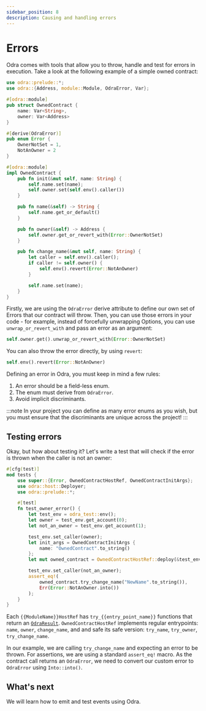 ```yaml
---
sidebar_position: 8
description: Causing and handling errors
---
```


# Errors

Odra comes with tools that allow you to throw, handle and test for errors in execution. Take a look at the
following example of a simple owned contract:

```rust title="examples/src/features/handling_errors.rs"
use odra::prelude::*;
use odra::{Address, module::Module, OdraError, Var};

#[odra::module]
pub struct OwnedContract {
    name: Var<String>,
    owner: Var<Address>
}

#[derive(OdraError)]
pub enum Error {
    OwnerNotSet = 1,
    NotAnOwner = 2
}

#[odra::module]
impl OwnedContract {
    pub fn init(&mut self, name: String) {
        self.name.set(name);
        self.owner.set(self.env().caller())
    }

    pub fn name(&self) -> String {
        self.name.get_or_default()
    }

    pub fn owner(&self) -> Address {
        self.owner.get_or_revert_with(Error::OwnerNotSet)
    }

    pub fn change_name(&mut self, name: String) {
        let caller = self.env().caller();
        if caller != self.owner() {
            self.env().revert(Error::NotAnOwner)
        }

        self.name.set(name);
    }
}

```

Firstly, we are using the `OdraError` derive attribute to define our own set of Errors that our contract will
throw. Then, you can use those errors in your code - for example, instead of forcefully unwrapping Options, you can use
`unwrap_or_revert_with` and pass an error as an argument:

```rust title="examples/src/features/handling_errors.rs"
self.owner.get().unwrap_or_revert_with(Error::OwnerNotSet)
```

You can also throw the error directly, by using `revert`:

```rust title="examples/src/features/handling_errors.rs"
self.env().revert(Error::NotAnOwner)
```

Defining an error in Odra, you must keep in mind a few rules:

1. An error should be a field-less enum. 
2. The enum must derive from `OdraError`.
3. Avoid implicit discriminants.

:::note
In your project you can define as many error enums as you wish, but you must ensure that the discriminants are unique across the project!
:::

## Testing errors

Okay, but how about testing it? Let's write a test that will check if the error is thrown when the caller is not an owner:

```rust title="examples/src/features/handling_errors.rs"
#[cfg(test)]
mod tests {
    use super::{Error, OwnedContractHostRef, OwnedContractInitArgs};
    use odra::host::Deployer;
    use odra::prelude::*;

    #[test]
    fn test_owner_error() {
        let test_env = odra_test::env();
        let owner = test_env.get_account(0);
        let not_an_owner = test_env.get_account(1);

        test_env.set_caller(owner);
        let init_args = OwnedContractInitArgs {
            name: "OwnedContract".to_string()
        };
        let mut owned_contract = OwnedContractHostRef::deploy(&test_env, init_args);

        test_env.set_caller(not_an_owner);
        assert_eq!(
            owned_contract.try_change_name("NewName".to_string()),
            Err(Error::NotAnOwner.into())
        );
    }
}
```
Each `{{ModuleName}}HostRef` has `try_{{entry_point_name}}` functions that return an [`OdraResult`].
`OwnedContractHostRef` implements regular entrypoints: `name`, `owner`, `change_name`, and 
and safe its safe version: `try_name`, `try_owner`, `try_change_name`.

In our example, we are calling `try_change_name` and expecting an error to be thrown.
For assertions, we are using a standard `assert_eq!` macro. As the contract call returns an `OdraError`, 
we need to convert our custom error to `OdraError` using `Into::into()`.

## What's next
We will learn how to emit and test events using Odra.

[`OdraResult`]: https://docs.rs/odra/0.8.0/odra/type.OdraResult.html
[`OdraError`]: https://docs.rs/odra/0.8.0/odra/enum.OdraError.html